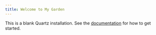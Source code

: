 ```yaml
---
title: Welcome to My Garden
---
```


This is a blank Quartz installation.
See the [documentation](https://quartz.jzhao.xyz) for how to get started.
